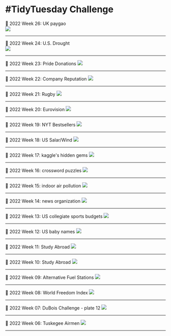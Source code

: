 # #TidyTuesday Challenge 

📸 2022 Week 26: UK paygao  
![](Week_26/2022_26_paygap.png) 
________________________________________________
📸 2022 Week 24: U.S. Drought  
![](Week_24/2022_24_drought.png) 
________________________________________________
📸 2022 Week 23: Pride Donations 
![](Week_23/2022_23_donations.png) 
________________________________________________
📸 2022 Week 22: Company Reputation
![](Week_22/2022_22_reputation.png)
________________________________________________
📸 2022 Week 21: Rugby
![](Week_21/2022_21_rugby.png)
________________________________________________
📸 2022 Week 20: Eurovision 
![](Week_20/2022_20_eurovision.png)
________________________________________________
📸 2022 Week 19: NYT Bestsellers
![](Week_19/2022_19_nyt_titles.png)
________________________________________________
📸 2022 Week 18: US Salar/Wind
![](Week_18/2022_18_capacity.png)
________________________________________________
📸 2022 Week 17: kaggle's hidden gems
![](Week_17/2022_17_hidden_gems.png)
________________________________________________
📸 2022 Week 16: crossword puzzles
![](Week_16/2022_16_big_dave.png)
________________________________________________
📸 2022 Week 15: indoor air pollution
![](Week_15/2022_15_indoor_pollution.png)
________________________________________________
📸 2022 Week 14: news organization
![](Week_14/2022_14_news_orgs.png)
________________________________________________
📸 2022 Week 13: US collegiate sports budgets
![](Week_13/2022_13_collegiate_sports_budgets.png)
________________________________________________
📸 2022 Week 12: US baby names
![](Week_12/2022_12_baby_names.png)
________________________________________________
📸 2022 Week 11: Study Abroad
![](Week_11/2022_11_cran_bioc_vignattes.png)
________________________________________________
📸 2022 Week 10: Study Abroad
![](Week_10/2022_10_erasmus.png)
________________________________________________
📸 2022 Week 09: Alternative Fuel Stations
![](Week_09/2022_09_alternative_fuel_stations.png)
________________________________________________
📸 2022 Week 08: World Freedom Index
![](Week_08/2022_08_world_freedom_index.png)
________________________________________________
📸 2022 Week 07: DuBois Challenge - plate 12
![](Week_07/2022_07_duboischallenge_plate12.png)
________________________________________________
📸 2022 Week 06: Tuskegee Airmen
![](Week_06/2022_06_airmen.png)
________________________________________________
